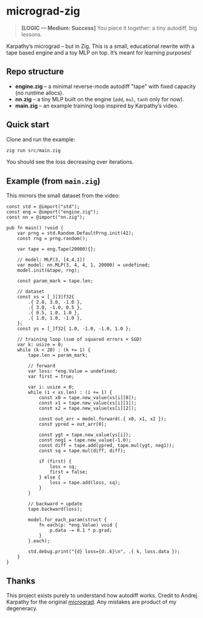 # micrograd-zig

> **[LOGIC — Medium: Success]** You piece it together: a tiny autodiff, big lessons.

Karpathy’s micrograd – but in Zig. This is a small, educational rewrite with a tape based engine and a toy MLP on top. It’s meant for learning purposes!

## Repo structure

- **engine.zig** – a minimal reverse-mode autodiff "tape" with fixed capacity (no runtime allocs).
- **nn.zig** – a tiny MLP built on the engine (`add`, `mul`, `tanh` only for now).
- **main.zig** – an example training loop inspired by Karpathy’s video.

## Quick start

Clone and run the example:

```bash
zig run src/main.zig
```

You should see the loss decreasing over iterations.

## Example (from `main.zig`)

This mirrors the small dataset from the video:

```zig
const std = @import("std");
const eng = @import("engine.zig");
const nn = @import("nn.zig");

pub fn main() !void {
    var prng = std.Random.DefaultPrng.init(42);
    const rng = prng.random();

    var tape = eng.Tape(20000){};

    // model: MLP(3, [4,4,1])
    var model: nn.MLP(3, 4, 4, 1, 20000) = undefined;
    model.init(&tape, rng);

    const param_mark = tape.len;

    // dataset
    const xs = [_][3]f32{
        .{ 2.0, 3.0, -1.0 },
        .{ 3.0, -1.0, 0.5 },
        .{ 0.5, 1.0, 1.0 },
        .{ 1.0, 1.0, -1.0 },
    };
    const ys = [_]f32{ 1.0, -1.0, -1.0, 1.0 };

    // training loop (sum of squared errors + SGD)
    var k: usize = 0;
    while (k < 20) : (k += 1) {
        tape.len = param_mark;

        // forward
        var loss: *eng.Value = undefined;
        var first = true;

        var i: usize = 0;
        while (i < xs.len) : (i += 1) {
            const x0 = tape.new_value(xs[i][0]);
            const x1 = tape.new_value(xs[i][1]);
            const x2 = tape.new_value(xs[i][2]);

            const out_arr = model.forward(.{ x0, x1, x2 });
            const ypred = out_arr[0];

            const ygt = tape.new_value(ys[i]);
            const neg1 = tape.new_value(-1.0);
            const diff = tape.add(ypred, tape.mul(ygt, neg1));
            const sq = tape.mul(diff, diff);

            if (first) {
                loss = sq;
                first = false;
            } else {
                loss = tape.add(loss, sq);
            }
        }

        // backward + update
        tape.backward(loss);

        model.for_each_param(struct {
            fn each(p: *eng.Value) void {
                p.data -= 0.1 * p.grad;
            }
        }.each);

        std.debug.print("{d} loss={d:.6}\n", .{ k, loss.data });
    }
}
```

## Thanks

This project exists purely to understand how autodiff works. Credit to Andrej Karpathy for the original [micrograd](https://github.com/karpathy/micrograd). Any mistakes are product of my degeneracy.
